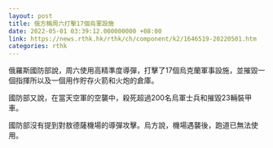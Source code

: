 ```yaml
---
layout: post
title: 俄方稱周六打擊17個烏軍設施
date: 2022-05-01 03:39:12.000000000 +08:00
link: https://news.rthk.hk/rthk/ch/component/k2/1646519-20220501.htm
categories: rthk
---
```


俄羅斯國防部說，周六使用高精準度導彈，打擊了17個烏克蘭軍事設施，並摧毀一個指揮所以及一個用作貯存火箭和火炮的倉庫。

國防部又說，在當天空軍的空襲中，殺死超過200名烏軍士兵和摧毀23輛裝甲車。

國防部沒有提到對敖德薩機場的導彈攻擊。烏方說，機場遇襲後，跑道已無法使用。
